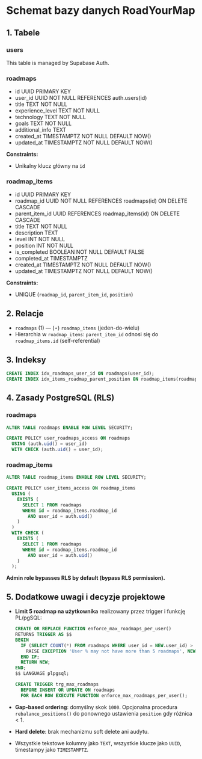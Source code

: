 # Schemat bazy danych RoadYourMap

## 1. Tabele

### users

This table is managed by Supabase Auth.

### roadmaps
- id UUID PRIMARY KEY
- user_id UUID NOT NULL REFERENCES auth.users(id)
- title TEXT NOT NULL
- experience_level TEXT NOT NULL
- technology TEXT NOT NULL
- goals TEXT NOT NULL
- additional_info TEXT
- created_at TIMESTAMPTZ NOT NULL DEFAULT NOW()
- updated_at TIMESTAMPTZ NOT NULL DEFAULT NOW()

**Constraints:**
- Unikalny klucz główny na `id`

### roadmap_items
- id UUID PRIMARY KEY
- roadmap_id UUID NOT NULL REFERENCES roadmaps(id) ON DELETE CASCADE
- parent_item_id UUID REFERENCES roadmap_items(id) ON DELETE CASCADE
- title TEXT NOT NULL
- description TEXT
- level INT NOT NULL
- position INT NOT NULL
- is_completed BOOLEAN NOT NULL DEFAULT FALSE
- completed_at TIMESTAMPTZ
- created_at TIMESTAMPTZ NOT NULL DEFAULT NOW()
- updated_at TIMESTAMPTZ NOT NULL DEFAULT NOW()

**Constraints:**
- UNIQUE (`roadmap_id`, `parent_item_id`, `position`)

## 2. Relacje

- `roadmaps` (1) — (⋆) `roadmap_items` (jeden-do-wielu)
- Hierarchia w `roadmap_items`: `parent_item_id` odnosi się do `roadmap_items.id` (self-referential)

## 3. Indeksy

```sql
CREATE INDEX idx_roadmaps_user_id ON roadmaps(user_id);
CREATE INDEX idx_items_roadmap_parent_position ON roadmap_items(roadmap_id, parent_item_id, position);
```

## 4. Zasady PostgreSQL (RLS)

### roadmaps
```sql
ALTER TABLE roadmaps ENABLE ROW LEVEL SECURITY;

CREATE POLICY user_roadmaps_access ON roadmaps
  USING (auth.uid() = user_id)
  WITH CHECK (auth.uid() = user_id);
```

### roadmap_items
```sql
ALTER TABLE roadmap_items ENABLE ROW LEVEL SECURITY;

CREATE POLICY user_items_access ON roadmap_items
  USING (
    EXISTS (
      SELECT 1 FROM roadmaps
      WHERE id = roadmap_items.roadmap_id
        AND user_id = auth.uid()
    )
  )
  WITH CHECK (
    EXISTS (
      SELECT 1 FROM roadmaps
      WHERE id = roadmap_items.roadmap_id
        AND user_id = auth.uid()
    )
  );
```

**Admin role bypasses RLS by default (bypass RLS permission).**

## 5. Dodatkowe uwagi i decyzje projektowe

- **Limit 5 roadmap na użytkownika** realizowany przez trigger i funkcję PL/pgSQL:
  ```sql
  CREATE OR REPLACE FUNCTION enforce_max_roadmaps_per_user()
  RETURNS TRIGGER AS $$
  BEGIN
    IF (SELECT COUNT(*) FROM roadmaps WHERE user_id = NEW.user_id) > 5 THEN
      RAISE EXCEPTION 'User % may not have more than 5 roadmaps', NEW.user_id;
    END IF;
    RETURN NEW;
  END;
  $$ LANGUAGE plpgsql;

  CREATE TRIGGER trg_max_roadmaps
    BEFORE INSERT OR UPDATE ON roadmaps
    FOR EACH ROW EXECUTE FUNCTION enforce_max_roadmaps_per_user();
  ```

- **Gap-based ordering**: domyślny skok `1000`. Opcjonalna procedura `rebalance_positions()` do ponownego ustawienia `position` gdy różnica < 1.
- **Hard delete**: brak mechanizmu soft delete ani audytu.
- Wszystkie tekstowe kolumny jako `TEXT`, wszystkie klucze jako `UUID`, timestampy jako `TIMESTAMPTZ`.